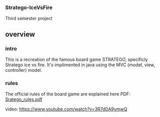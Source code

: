 ### Stratego-IceVsFire
Third semester project

## overview 
### intro
This is a recreation of the famous board game STRATEGO, specificly Stratego ice vs fire.
It's implimented in java using the MVC (model, view, controller) model.

### rules
The official rules of the board game are explained here
PDF: [Sratego_rules.pdf](https://github.com/GeorgeXiroudakis/Stratego-IceVsFire/files/12261551/Sratego_rules.pdf) 

video: https://www.youtube.com/watch?v=3R7d0A9ymwQ
